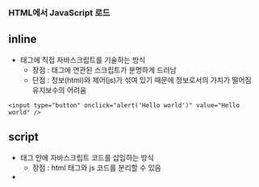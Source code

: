 ### HTML에서 JavaScript 로드
## inline
- 태그에 직접 자바스크립트를 기술하는 방식
  - 장점 : 태그에 연관된 스크립트가 분명하게 드러남
  - 단점 : 정보(html)와 제어(js)가 섞여 있기 때문에 정보로서의 가치가 떨어짐<br/>유지보수의 어려움
```
<input type="button" onclick="alert('Hello world')" value="Hello world" />
```


## script
- <script></script> 태그 안에 자바스크립트 코드를 삽입하는 방식
  - 장점 : html 태그와 js 코드를 분리할 수 있음
- <script type="text/javascript">의 type은 HTML5 부터 생략가능
```
<input type="button" id="hw" value="Hello world" />

<script type="text/javascript">
  var hw = document.getElementById('hw');
  hw.addEventListener('click', function(){
    alert('Hello world');
  })
</script>
```


## 외부파일로 분리
- js를 별도의 파일로 분리하는 방식
  - 장점 : 보다 엄격하게 정보(html)와 제어(js)를 분리할 수 있음<br/>하나의 js 파일로 여러 웹페이지에서 로드함으로 재활용성을 높임<br/>클라이언트와 서버간의 속도향상과 HTML의 용량 경량화
```
<input type="button" id="hw" value="Hello world" />

<script type="text/javascript" src="script01.js"></script>
```
- script01.js
```
var hw = document.getElementById('hw');
hw.addEventListener('click', function(){
  alert('Hello world');
})
```


## script 파일의 위치
- script를 head 태그에 위치시킬 수도 있음
  - 단점 : 오류의 위험
```
<!DOCTYPE html>
<html>
<head>
  <script src="script01.js"></script>
</head>
<body>
  <input type="button" id="hw" value="Hello world" />
</body>
</html>
```
> html 보다 js를 먼저 읽어서 id=hw를 인식못하기 때문에 오류가 남 js코드에 window.onload를 이용해 오류해결
- script01.js
```
window.onload = function(){
  var hw = document.getElementById('hw');
  hw.addEventListener('click', function(){
    alert('Hello world');
  })
}
```
> `window.onload = function(){} : 웹브라우저의 모든 구성요소에 대한 로드가 끝났을 때 브라우저에 의해서 호출되는 함수`
- TIP : 이러한 이유와 속도향상의 이유로 script 파일은 head 태그 보다 __body태그가 끝나는 하단에 위치__시키는 것이 더 좋다. 
